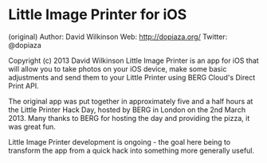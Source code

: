 # Little Image Printer for iOS

(original) Author: David Wilkinson
Web: http://dopiaza.org/
Twitter: @dopiaza

Copyright (c) 2013 David Wilkinson
Little Image Printer is an app for iOS that will allow you to take photos on your iOS device, make some basic adjustments and send them to your Little Printer using BERG Cloud's Direct Print API.

The original app was put together in approximately five and a half hours at the Little Printer Hack Day, hosted by BERG in London on the 2nd March 2013. Many thanks to BERG for hosting the day and providing the pizza, it was great fun. 

Little Image Printer development is ongoing - the goal here being to transform the app from a quick hack into something more generally useful.
